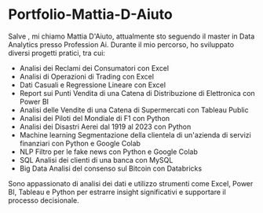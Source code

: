 # Portfolio-Mattia-D-Aiuto

Salve , mi chiamo Mattia D'Aiuto, attualmente sto seguendo il master in Data Analytics presso Profession Ai. Durante il mio percorso, ho sviluppato diversi progetti pratici, tra cui:  
- Analisi dei Reclami dei Consumatori con Excel  
- Analisi di Operazioni di Trading con Excel  
- Dati Casuali e Regressione Lineare con Excel  
- Report sui Punti Vendita di una Catena di Distribuzione di Elettronica con Power BI  
- Analisi delle Vendite di una Catena di Supermercati con Tableau Public  
- Analisi dei Piloti del Mondiale di F1 con Python  
- Analisi dei Disastri Aerei dal 1919 al 2023 con Python
- Machine learning Segmentazione della clientela di un'azienda di servizi finanziari con Python e Google Colab
- NLP Filtro per le fake news con Python e Google Colab
- SQL Analisi dei clienti di una banca con MySQL
- Big Data Analisi del consenso sul Bitcoin con Databricks

Sono appassionato di analisi dei dati e utilizzo strumenti come Excel, Power BI, Tableau e Python per estrarre insight significativi e supportare il processo decisionale.
